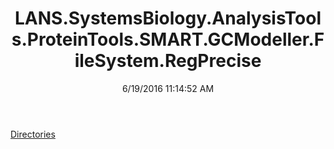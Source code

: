 ﻿---
title: LANS.SystemsBiology.AnalysisTools.ProteinTools.SMART.GCModeller.FileSystem.RegPrecise
date: 6/19/2016 11:14:52 AM
---

[Directories](T-LANS.SystemsBiology.AnalysisTools.ProteinTools.SMART.GCModeller.FileSystem.RegPrecise.Directories.html)
